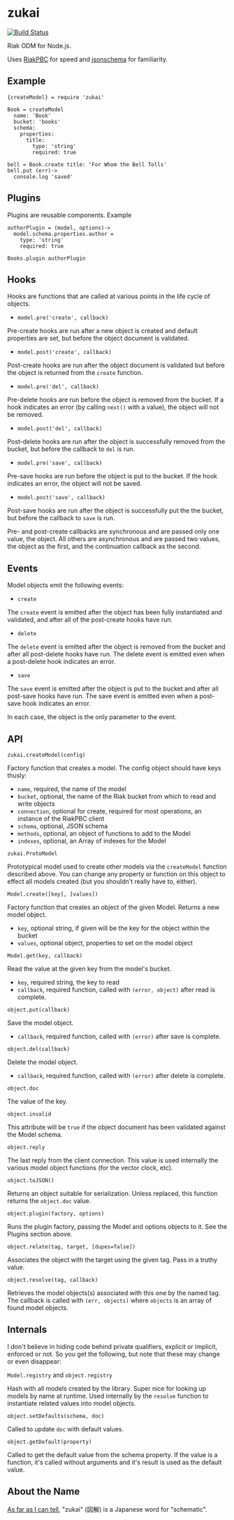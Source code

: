 zukai
=====

[![Build Status](https://travis-ci.org/natural/zukai.png)](https://travis-ci.org/natural/zukai)

Riak ODM for Node.js.

Uses [RiakPBC](https://github.com/nlf/riakpbc) for speed and [jsonschema](https://github.com/tdegrunt/jsonschema) for familiarity.

Example
-------

```
{createModel} = require 'zukai'

Book = createModel
  name: 'Book'
  bucket: 'books'
  schema:
    properties:
      title:
        type: 'string'
        required: true

bell = Book.create title: 'For Whom the Bell Tolls'
bell.put (err)->
  console.log 'saved'

```

Plugins
-------

Plugins are reusable components.  Example

```
authorPlugin = (model, options)->
  model.schema.properties.author =
    type: 'string'
    required: true

Books.plugin authorPlugin
```


Hooks
-----

Hooks are functions that are called at various points in the life cycle of
objects.

  * `model.pre('create', callback)`

  Pre-create hooks are run after a new object is created and default properties
  are set, but before the object document is validated.

  * `model.post('create', callback)`

  Post-create hooks are run after the object document is validated but before
  the object is returned from the `create` function.

  * `model.pre('del', callback)`

  Pre-delete hooks are run before the object is removed from the bucket.  If
  a hook indicates an error (by calling `next()` with a value), the object
  will not be removed.

  * `model.post('del', callback)`

  Post-delete hooks are run after the object is successfully removed from the
  bucket, but before the callback to `del` is run.

  * `model.pre('save', callback)`

  Pre-save hooks are run before the object is put to the bucket.  If the hook
  indicates an error, the object will not be saved.

  * `model.post('save', callback)`

  Post-save hooks are run after the object is successfully put the the bucket,
  but before the callback to `save` is run.


Pre- and post-create callbacks are synchronous and are passed only one value,
the object.  All others are asynchronous and are passed two values, the object
as the first, and the continuation callback as the second.



Events
------

Model objects emit the following events:

  * `create`

  The `create` event is emitted after the object has been fully instantiated and
  validated, and after all of the post-create hooks have run.

  * `delete`

  The `delete` event is emitted after the object is removed from the bucket and
  after all post-delete hooks have run.  The delete event is emitted even when a
  post-delete hook indicates an error.

  * `save`

  The `save` event is emitted after the object is put to the bucket and after
  all post-save hooks have run.  The save event is emitted even when a post-save
  hook indicates an error.


In each case, the object is the only parameter to the event.


API
---

`zukai.createModel(config)`

Factory function that creates a model.  The config object should have keys
thusly:

  * `name`, required, the name of the model
  * `bucket`, optional, the name of the Riak bucket from which to read and write
  objects
  * `connection`, optional for create, required for most operations, an instance
  of the RiakPBC client
  * `schema`, optional, JSON schema
  * `methods`, optional, an object of functions to add to the Model
  * `indexes`, optional, an Array of indexes for the Model


`zukai.ProtoModel`

Prototypical model used to create other models via the `createModel` function
described above.  You can change any property or function on this object to
effect all models created (but you shouldn't really have to, either).

`Model.create([key], [values])`

Factory function that creates an object of the given Model.  Returns a new model
object.

  * `key`, optional string, if given will be the key for the object
  within the bucket
  * `values`, optional object, properties to set on the model object

`Model.get(key, callback)`

Read the value at the given key from the model's bucket.

  * `key`, required string, the key to read
  * `callback`, required function, called with `(error, object)` after read
  is complete.

`object.put(callback)`

Save the model object.

  * `callback`, required function, called with `(error)` after save
  is complete.

`object.del(callback)`

Delete the model object.

  * `callback`, required function, called with `(error)` after delete is
    complete.

`object.doc`

The value of the key.

`object.invalid`

This attribute will be `true` if the object document has been validated against
the Model schema.

`object.reply`

The last reply from the client connection.  This value is used internally the various
model object functions (for the vector clock, etc).

`object.toJSON()`

Returns an object suitable for serialization.  Unless replaced, this function
returns the `object.doc` value.

`object.plugin(factory, options)`

Runs the plugin factory, passing the Model and options objects to it.  See the
Plugins section above.

`object.relate(tag, target, [dupes=false])`

Associates the object with the target using the given tag.  Pass in a truthy
value.

`object.resolve(tag, callback)`

Retrieves the model objects(s) associated with this one by the named tag.  The
callback is called with `(err, objects)` where `objects` is an array of found
model objects.


Internals
---------

I don't believe in hiding code behind private qualifiers, explicit or implicit,
enforced or not.  So you get the following, but note that these may change or
even disappear:

`Model.registry` and `object.registry`

Hash with all models created by the library.  Super nice for looking up models
by name at runtime.  Used internally by the `resolve` function to instantiate
related values into model objects.


`object.setDefaults(schema, doc)`

Called to update `doc` with default values.

`object.getDefault(property)`

Called to get the default value from the schema property.  If the value is a
function, it's called without arguments and it's result is used as the default
value.



About the Name
--------------
[As far as I can tell](http://translate.google.com/#ja/en/%E5%9B%B3%E8%A7%A3),
"zukai" (図解) is a Japanese word for "schematic".
